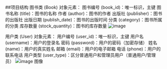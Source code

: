 ##项目结构
图书类 (Book)
对象元素：
图书编号 (book_id)：唯一标识，主键
图书名称 (title)：图书的名称
作者 (author)：图书的作者
出版社 (publisher)：图书的出版社
出版日期 (publish_date)：图书的出版时间
分类 (category)：图书所属的分类
库存数量 (stock_quantity)：图书的库存数量
![image](https://github.com/user-attachments/assets/1b25b46e-492a-44ff-a404-86e0ce951c58)


用户类 (User)
对象元素：
用户编号 (user_id)：唯一标识，主键
用户名 (username)：用户的登录名
密码 (password)：用户的密码（加密存储）
姓名 (name)：用户的真实姓名
邮箱 (email)：用户的电子邮箱
电话 (phone)：用户的联系电话
用户类型 (user_type)：区分普通用户和管理员用户（普通用户/管理员）
![image   图像](https://github.com/user-attachments/assets/671206aa-aa04-4762-b3f0-634befd87f3c)
